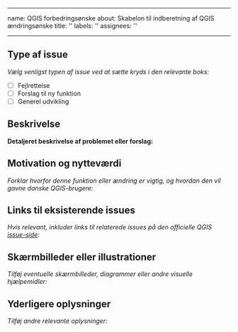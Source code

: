 
---
name: QGIS forbedringsønske
about: Skabelon til indberetning af QGIS ændringsønske
title: ''
labels: ''
assignees: ''

---

## Type af issue

*Vælg venligst typen af issue ved at sætte kryds i den relevante boks:*

- [ ] Fejlrettelse
- [ ] Forslag til ny funktion
- [ ] Generel udvikling

## Beskrivelse

**Detaljeret beskrivelse af problemet eller forslag:**

<!-- Skriv din beskrivelse her -->

## Motivation og nytteværdi

*Forklar hvorfor denne funktion eller ændring er vigtig, og hvordan den vil gavne danske QGIS-brugere:*

<!-- Skriv din motivation her -->

## Links til eksisterende issues

*Hvis relevant, inkluder links til relaterede issues på den officielle QGIS [issue-side](https://github.com/qgis/QGIS/issues):*

<!-- Indsæt links her -->

## Skærmbilleder eller illustrationer

*Tilføj eventuelle skærmbilleder, diagrammer eller andre visuelle hjælpemidler:*

<!-- Indsæt billeder eller links her -->

## Yderligere oplysninger

*Tilføj andre relevante oplysninger:*

<!-- Skriv yderligere oplysninger her -->
